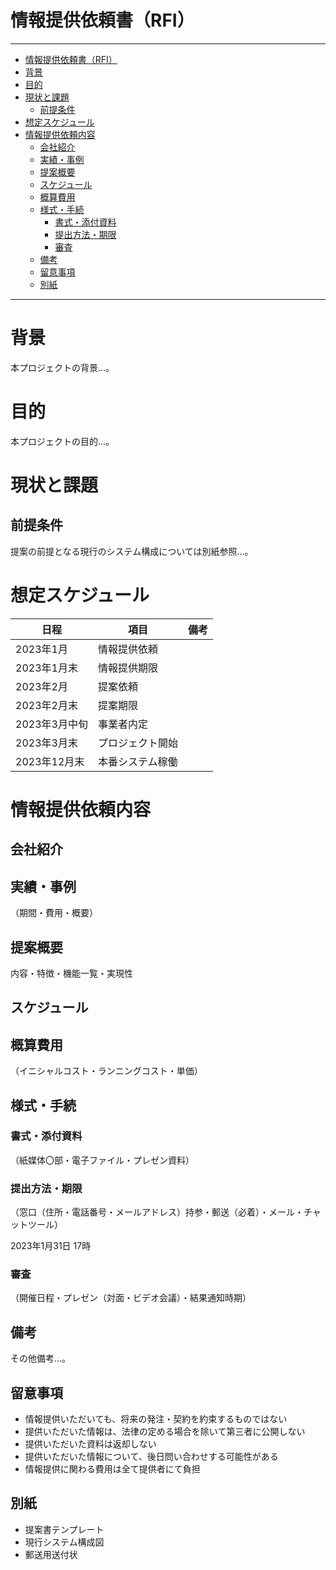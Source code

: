 # 情報提供依頼書（RFI）
<a id="markdown-%E6%83%85%E5%A0%B1%E6%8F%90%E4%BE%9B%E4%BE%9D%E9%A0%BC%E6%9B%B8%EF%BC%88rfi%EF%BC%89" name="%E6%83%85%E5%A0%B1%E6%8F%90%E4%BE%9B%E4%BE%9D%E9%A0%BC%E6%9B%B8%EF%BC%88rfi%EF%BC%89"></a>

---

<!-- TOC -->

- [情報提供依頼書（RFI）](#%E6%83%85%E5%A0%B1%E6%8F%90%E4%BE%9B%E4%BE%9D%E9%A0%BC%E6%9B%B8rfi)
- [背景](#%E8%83%8C%E6%99%AF)
- [目的](#%E7%9B%AE%E7%9A%84)
- [現状と課題](#%E7%8F%BE%E7%8A%B6%E3%81%A8%E8%AA%B2%E9%A1%8C)
    - [前提条件](#%E5%89%8D%E6%8F%90%E6%9D%A1%E4%BB%B6)
- [想定スケジュール](#%E6%83%B3%E5%AE%9A%E3%82%B9%E3%82%B1%E3%82%B8%E3%83%A5%E3%83%BC%E3%83%AB)
- [情報提供依頼内容](#%E6%83%85%E5%A0%B1%E6%8F%90%E4%BE%9B%E4%BE%9D%E9%A0%BC%E5%86%85%E5%AE%B9)
    - [会社紹介](#%E4%BC%9A%E7%A4%BE%E7%B4%B9%E4%BB%8B)
    - [実績・事例](#%E5%AE%9F%E7%B8%BE%E3%83%BB%E4%BA%8B%E4%BE%8B)
    - [提案概要](#%E6%8F%90%E6%A1%88%E6%A6%82%E8%A6%81)
    - [スケジュール](#%E3%82%B9%E3%82%B1%E3%82%B8%E3%83%A5%E3%83%BC%E3%83%AB)
    - [概算費用](#%E6%A6%82%E7%AE%97%E8%B2%BB%E7%94%A8)
    - [様式・手続](#%E6%A7%98%E5%BC%8F%E3%83%BB%E6%89%8B%E7%B6%9A)
        - [書式・添付資料](#%E6%9B%B8%E5%BC%8F%E3%83%BB%E6%B7%BB%E4%BB%98%E8%B3%87%E6%96%99)
        - [提出方法・期限](#%E6%8F%90%E5%87%BA%E6%96%B9%E6%B3%95%E3%83%BB%E6%9C%9F%E9%99%90)
        - [審査](#%E5%AF%A9%E6%9F%BB)
    - [備考](#%E5%82%99%E8%80%83)
    - [留意事項](#%E7%95%99%E6%84%8F%E4%BA%8B%E9%A0%85)
    - [別紙](#%E5%88%A5%E7%B4%99)

<!-- /TOC -->

---

# 背景
<a id="markdown-%E8%83%8C%E6%99%AF" name="%E8%83%8C%E6%99%AF"></a>

本プロジェクトの背景…。

# 目的
<a id="markdown-%E7%9B%AE%E7%9A%84" name="%E7%9B%AE%E7%9A%84"></a>

本プロジェクトの目的…。

# 現状と課題
<a id="markdown-%E7%8F%BE%E7%8A%B6%E3%81%A8%E8%AA%B2%E9%A1%8C" name="%E7%8F%BE%E7%8A%B6%E3%81%A8%E8%AA%B2%E9%A1%8C"></a>

## 前提条件
<a id="markdown-%E5%89%8D%E6%8F%90%E6%9D%A1%E4%BB%B6" name="%E5%89%8D%E6%8F%90%E6%9D%A1%E4%BB%B6"></a>

提案の前提となる現行のシステム構成については別紙参照…。

# 想定スケジュール
<a id="markdown-%E6%83%B3%E5%AE%9A%E3%82%B9%E3%82%B1%E3%82%B8%E3%83%A5%E3%83%BC%E3%83%AB" name="%E6%83%B3%E5%AE%9A%E3%82%B9%E3%82%B1%E3%82%B8%E3%83%A5%E3%83%BC%E3%83%AB"></a>

| 日程          | 項目             | 備考 |
| ------------- | ---------------- | ---- |
| 2023年1月     | 情報提供依頼     |      |
| 2023年1月末   | 情報提供期限     |      |
| 2023年2月     | 提案依頼         |      |
| 2023年2月末   | 提案期限         |      |
| 2023年3月中旬 | 事業者内定       |      |
| 2023年3月末   | プロジェクト開始 |      |
| 2023年12月末  | 本番システム稼働 |      |

# 情報提供依頼内容
<a id="markdown-%E6%83%85%E5%A0%B1%E6%8F%90%E4%BE%9B%E4%BE%9D%E9%A0%BC%E5%86%85%E5%AE%B9" name="%E6%83%85%E5%A0%B1%E6%8F%90%E4%BE%9B%E4%BE%9D%E9%A0%BC%E5%86%85%E5%AE%B9"></a>

## 会社紹介
<a id="markdown-%E4%BC%9A%E7%A4%BE%E7%B4%B9%E4%BB%8B" name="%E4%BC%9A%E7%A4%BE%E7%B4%B9%E4%BB%8B"></a>

## 実績・事例
<a id="markdown-%E5%AE%9F%E7%B8%BE%E3%83%BB%E4%BA%8B%E4%BE%8B" name="%E5%AE%9F%E7%B8%BE%E3%83%BB%E4%BA%8B%E4%BE%8B"></a>

（期間・費用・概要）

## 提案概要
<a id="markdown-%E6%8F%90%E6%A1%88%E6%A6%82%E8%A6%81" name="%E6%8F%90%E6%A1%88%E6%A6%82%E8%A6%81"></a>

内容・特徴・機能一覧・実現性

## スケジュール
<a id="markdown-%E3%82%B9%E3%82%B1%E3%82%B8%E3%83%A5%E3%83%BC%E3%83%AB" name="%E3%82%B9%E3%82%B1%E3%82%B8%E3%83%A5%E3%83%BC%E3%83%AB"></a>

## 概算費用
<a id="markdown-%E6%A6%82%E7%AE%97%E8%B2%BB%E7%94%A8" name="%E6%A6%82%E7%AE%97%E8%B2%BB%E7%94%A8"></a>

（イニシャルコスト・ランニングコスト・単価）

## 様式・手続
<a id="markdown-%E6%A7%98%E5%BC%8F%E3%83%BB%E6%89%8B%E7%B6%9A" name="%E6%A7%98%E5%BC%8F%E3%83%BB%E6%89%8B%E7%B6%9A"></a>

### 書式・添付資料
<a id="markdown-%E6%9B%B8%E5%BC%8F%E3%83%BB%E6%B7%BB%E4%BB%98%E8%B3%87%E6%96%99" name="%E6%9B%B8%E5%BC%8F%E3%83%BB%E6%B7%BB%E4%BB%98%E8%B3%87%E6%96%99"></a>

（紙媒体〇部・電子ファイル・プレゼン資料）

### 提出方法・期限
<a id="markdown-%E6%8F%90%E5%87%BA%E6%96%B9%E6%B3%95%E3%83%BB%E6%9C%9F%E9%99%90" name="%E6%8F%90%E5%87%BA%E6%96%B9%E6%B3%95%E3%83%BB%E6%9C%9F%E9%99%90"></a>

（窓口（住所・電話番号・メールアドレス）持参・郵送（必着）・メール・チャットツール）

2023年1月31日 17時

### 審査
<a id="markdown-%E5%AF%A9%E6%9F%BB" name="%E5%AF%A9%E6%9F%BB"></a>

（開催日程・プレゼン（対面・ビデオ会議）・結果通知時期）

## 備考
<a id="markdown-%E5%82%99%E8%80%83" name="%E5%82%99%E8%80%83"></a>

その他備考…。

## 留意事項
<a id="markdown-%E7%95%99%E6%84%8F%E4%BA%8B%E9%A0%85" name="%E7%95%99%E6%84%8F%E4%BA%8B%E9%A0%85"></a>

- 情報提供いただいても、将来の発注・契約を約束するものではない
- 提供いただいた情報は、法律の定める場合を除いて第三者に公開しない
- 提供いただいた資料は返却しない
- 提供いただいた情報について、後日問い合わせする可能性がある
- 情報提供に関わる費用は全て提供者にて負担

## 別紙
<a id="markdown-%E5%88%A5%E7%B4%99" name="%E5%88%A5%E7%B4%99"></a>

- 提案書テンプレート
- 現行システム構成図
- 郵送用送付状
